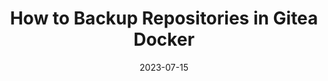 ---
title: 'How to Backup Repositories in Gitea Docker'
description: "How I finally managed to do it without using Python scripts"
date: 2023-07-15
draft: false
---